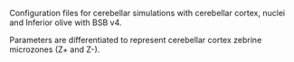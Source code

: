 Configuration files for cerebellar simulations with cerebellar cortex, nuclei and Inferior olive with BSB v4.

Parameters are differentiated to represent cerebellar cortex zebrine microzones (Z+ and Z-).
